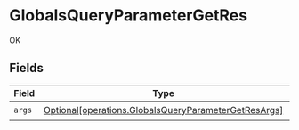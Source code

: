# GlobalsQueryParameterGetRes

OK


## Fields

| Field                                                                                                                  | Type                                                                                                                   | Required                                                                                                               | Description                                                                                                            |
| ---------------------------------------------------------------------------------------------------------------------- | ---------------------------------------------------------------------------------------------------------------------- | ---------------------------------------------------------------------------------------------------------------------- | ---------------------------------------------------------------------------------------------------------------------- |
| `args`                                                                                                                 | [Optional[operations.GlobalsQueryParameterGetResArgs]](undefined/models/operations/globalsqueryparametergetresargs.md) | :heavy_check_mark:                                                                                                     | N/A                                                                                                                    |